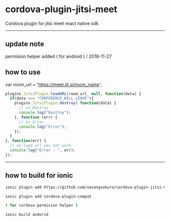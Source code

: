# cordova-plugin-jitsi-meet
Cordova plugin for jitsi meet react native sdk

---

## update note

permision helper added ( for android ) / 2018-11-27

## how to use

var room_url = 'https://meet.jit.si/room_name';

```javascript
plugins.JitsiPlugin.loadURL(room_url, null, function(data) {
  if(data === "CONFERENCE_WILL_LEAVE"){
    plugins.JitsiPlugin.destroy( function(data) {
      // on Destroy
      console.log("Destroy");
    }, function (err) {
      // on Error
      console.log("Error");
    });
  }
}, function(err) {
  // on load url was not work
  console.log("Error : ", err);
});
```

---

## how to build for ionic

```bash
ionic plugin add https://github.com/sesangsokuro/cordova-plugin-jitsi-meet

ionic plugin add cordova-plugin-compat

( for cordova permision helper )

ionic build andorid
```
